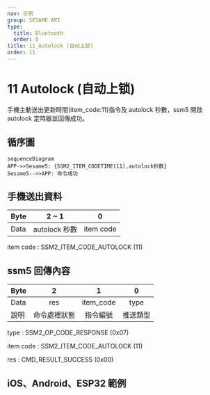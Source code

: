 ```yaml
---
nav: 示例
group: SESAME API
type:
  title: Bluetooth
  order: 0
title: 11_Autolock (自动上锁)
order: 11
---
```


# 11 Autolock (自动上锁)

手機主動送出更新時間(item_code:11)指令及 autolock 秒數，ssm5 開啟 autolock 定時器並回傳成功。

## 循序圖

```mermaid
sequenceDiagram
APP->>Sesame5: {SSM2_ITEM_CODETIME(11),autolock秒数}
Sesame5-->>APP: 命令成功
```


## 手機送出資料

| Byte |     2 ~ 1     |     0     |
| ---- | :-----------: | :-------: |
| Data | autolock 秒數 | item code |

item code : SSM2_ITEM_CODE_AUTOLOCK (11)

## ssm5 回傳內容

| Byte |      2       |     1     |    0     |
| ---- | :----------: | :-------: | :------: |
| Data |     res      | item_code |   type   |
| 說明 | 命令處裡狀態 | 指令編號  | 推送類型 |

type : SSM2_OP_CODE_RESPONSE (0x07)

item code : SSM2_ITEM_CODE_AUTOLOCK (11)

res : CMD_RESULT_SUCCESS (0x00)

## iOS、Android、ESP32 範例

<CustomBashOSPlatformAutoLock
  ios='true'
  android='true' 
  esp32='true'
/>

<!-- 

### Android 範例

```java
    override fun autolock(delay: Int, result: CHResult<Int>) {
        if (checkBle(result)) return
        sendCommand(SesameOS3Payload(SesameItemCode.autolock.value, delay.toShort().toReverseBytes()), DeviceSegmentType.cipher) { res ->
            mechSetting?.autoLockSecond = delay.toShort()
            result.invoke(Result.success(CHResultState.CHResultStateBLE(delay)))
        }
    }
```

### iOS 範例

```jsx | pure
    public func autolock(historytag: Data?, delay: Int, result: @escaping (CHResult<Int>))  {
        if(checkBle(result)){return}

        var autolockSet = Sesame2Autolock(Int16(delay))
        let payload = autolockSet.toData()

        return sendCommand(.init( .autolock, payload)) { (payload) in
            if payload.cmdResultCode == .success {
                result(.success(CHResultStateBLE(input: delay)))
            }
        }
    }
```

### ESP 範例

```jsx | pure
void autolock_sentence(void) {
    //    log_info("autolock_sentence")
    if (g_device_config.mech_setting.auto_lock_second != 0) {
        //        if (g_device_config.mech_status.is_low_battery == false) {/// 低電量不觸發自動關鎖
        if (UNLOCKERED) {
            log_info("[autolock][go][%ds]", g_device_config.mech_setting.auto_lock_second)
                    co_timer_set(&autolock_timer, g_device_config.mech_setting.auto_lock_second * 1000,
                            TIMER_ONE_SHOT, autolock_trigger, NULL);
        }
        //        }
    }
}
``` 

-->
